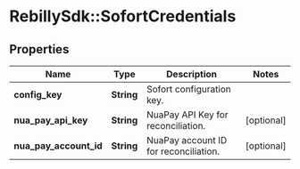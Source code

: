# RebillySdk::SofortCredentials

## Properties
Name | Type | Description | Notes
------------ | ------------- | ------------- | -------------
**config_key** | **String** | Sofort configuration key. | 
**nua_pay_api_key** | **String** | NuaPay API Key for reconciliation. | [optional] 
**nua_pay_account_id** | **String** | NuaPay account ID for reconciliation. | [optional] 

